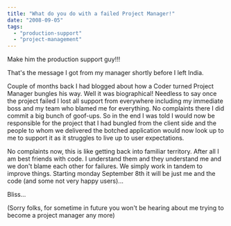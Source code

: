 ```yaml
---
title: "What do you do with a failed Project Manager!"
date: "2008-09-05"
tags: 
  - "production-support"
  - "project-management"
---
```


Make him the production support guy!!!

That's the message I got from my manager shortly before I left India.

Couple of months back I had blogged about how a Coder turned Project Manager bungles his way. Well it was biographical! Needless to say once the project failed I lost all support from everywhere including my immediate boss and my team who blamed me for everything. No complaints there I did commit a big bunch of goof-ups. So in the end I was told I would now be responsible for the project that I had bungled from the client side and the people to whom we delivered the botched application would now look up to me to support it as it struggles to live up to user expectations.

No complaints now, this is like getting back into familiar territory. After all I am best friends with code. I understand them and they understand me and we don't blame each other for failures. We simply work in tandem to improve things. Starting monday September 8th it will be just me and the code (and some not very happy users)...

Bliss...

(Sorry folks, for sometime in future you won't be hearing about me trying to become a project manager any more)
